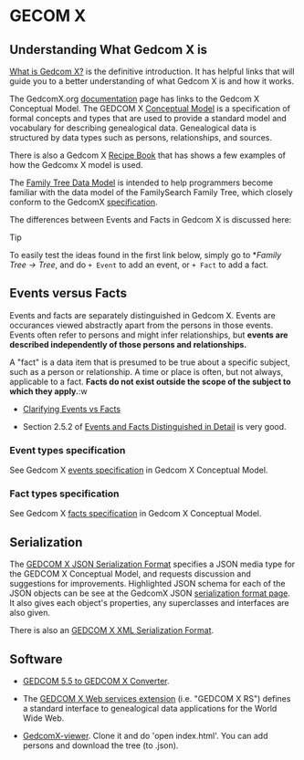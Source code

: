 # GECOM X

## Understanding What Gedcom X is

[What is Gedcom X?](https://www.familysearch.org/developers/docs/guides/gedcom-x) is the definitive introduction. It has helpful
links that will guide you to a better understanding of what Gedcom X is and how it works.

The GedcomX.org [documentation](http://gedcomx.org/Documentation.html) page has links to the Gedcom X Conceptual Model. The GEDCOM X
[Conceptual Model](https://github.com/FamilySearch/gedcomx/blob/master/specifications/conceptual-model-specification.md) is a specification of formal concepts and types that are used to
provide a standard model and vocabulary for describing genealogical data. Genealogical data is structured by data types such as persons, relationships, and sources.  

There is also a Gedcom X [Recipe Book](http://gedcomx.org/Recipe-Book.html) that has shows a few examples of how the Gedcomx X model is used.

The [Family Tree Data Model](https://www.familysearch.org/developers/docs/guides/FamilyTree-data-objects) is intended to help programmers become
familiar with the data model of the FamilySearch Family Tree, which closely conform to the GedcomX [specification](http://www.gedcomx.org/Specifications.html).

The differences between Events and Facts in Gedcom X is discussed here:

> [!TIP]
> To easily test the ideas found in the first link below, simply go to **Family Tree -> Tree*, and do `+ Event` to add an event,
> or `+ Fact` to add a fact.

## Events versus Facts

Events and facts are separately distinguished in Gedcom X. Events are occurances viewed abstractly apart from the persons in those events. Events often refer to persons
and might infer relationships, but **events are described independently of those persons and relationships.**

A "fact" is a data item that is presumed to be true about a specific subject, such as a person or relationship. A time or place is often, but not always,
applicable to a fact. **Facts do not exist outside the scope of the subject to which they apply.**:w

* [Clarifying Events vs Facts](https://github.com/FamilySearch/gedcomx/commit/ef0fe00c3645d2809c68cbccc39353d2154f9b23)
 
* Section 2.5.2 of [Events and Facts Distinguished in Detail](https://github.com/FamilySearch/gedcomx/blob/master/specifications/conceptual-model-specification.md) is very good.

### Event types specification

See Gedcom X [events specification](https://github.com/FamilySearch/gedcomx/blob/master/specifications/event-types-specification.md) in Gedcom X Conceptual Model. 

### Fact types specification

See Gedcom X [facts specification](https://github.com/FamilySearch/gedcomx/blob/master/specifications/fact-types-specification.md) in Gedcom X Conceptual Model.

## Serialization

The [GEDCOM X JSON Serialization Format](https://github.com/FamilySearch/gedcomx/blob/master/specifications/json-format-specification.md) specifies a JSON
media type for the GEDCOM X Conceptual Model, and requests discussion and suggestions for improvements. Highlighted JSON schema for each of the JSON objects can be see
at the GedcomX JSON [serialization format page](https://www.familysearch.org/developers/docs/api/gx_json). It also gives each object's properties, any superclasses
and interfaces are also given.

There is also an [GEDCOM X XML Serialization Format](https://github.com/FamilySearch/gedcomx/blob/master/specifications/xml-format-specification.md).

## Software

- [GEDCOM 5.5 to GEDCOM X Converter](https://github.com/FamilySearch/gedcom5-conversion).

- The [GEDCOM X Web services extension](http://rs.gedcomx.org/) (i.e. "GEDCOM X RS") defines a standard interface to genealogical data applications for the World Wide Web.

- [GedcomX-viewer](https://github.com/FamilySearch/gedcomx-viewer). Clone it and do 'open index.html'. You can add persons and download the tree (to .json).
